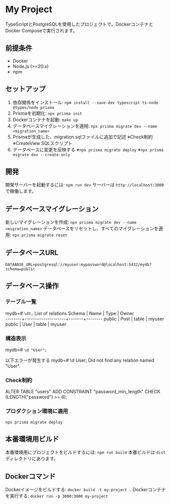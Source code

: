 # My Project

TypeScriptとPostgreSQLを使用したプロジェクトで、DockerコンテナとDocker Composeで実行されます。

## 前提条件

- Docker
- Node.js (>=20.x)
- npm

## セットアップ

1. 依存関係をインストール: `npm install --save-dev typescript ts-node @types/node prisma`
2. Prismaを初期化: `npx prisma init`
3. Dockerコンテナを起動: `make up`
4. データベースマイグレーションを適用: `npx prisma migrate dev --name <migration_name>`
5. Prismaが生成した、migration.sqlファイルに追加で記述
   ※Check制約
   ※CreateView SQLスクリプト
6. データベースに変更を反映する
   ※`npx prisma migrate deploy`
   ※`npx prisma migrate dev --create-only`

## 開発

開発サーバーを起動するには: `npm run dev`
サーバーは `http://localhost:3000` で稼働します。

## データベースマイグレーション

新しいマイグレーションを作成: `npx prisma migrate dev --name <migration_name>`
データベースをリセットし、すべてのマイグレーションを適用: `npx prisma migrate reset`

## データベースURL

`DATABASE_URL=postgresql://myuser:mypassword@localhost:5432/mydb?schema=public`

## データベース操作

### テーブル一覧

mydb=# `\dt;`
              List of relations
 Schema |        Name        | Type  | Owner  
--------+--------------------+-------+--------
 public | Post               | table | myuser
 public | User               | table | myuser

### 構造表示
mydb=# `\d "User";`

以下エラーが発生する
mydb=# \d User;
Did not find any relation named "User".

### Check制約
ALTER TABLE "users"
ADD CONSTRAINT "password_min_length"
CHECK (LENGTH("password") >= 6);

### プロダクション環境に適用
`npx prisma migrate deploy`

## 本番環境用ビルド

本番環境用にプロジェクトをビルドするには: `npm run build`
本番ビルドは `dist` ディレクトリにあります。

## Dockerコマンド

Dockerイメージをビルドする: `docker build -t my-project .`
Dockerコンテナを実行する: `docker run -p 3000:3000 my-project`


